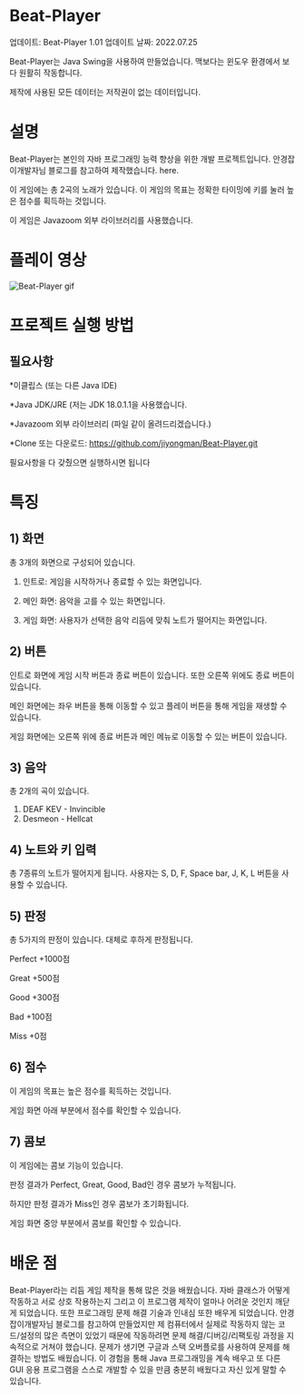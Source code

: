 # Beat-Player

업데이트: Beat-Player 1.01
업데이트 날짜: 2022.07.25

Beat-Player는 Java Swing을 사용하여 만들었습니다. 맥보다는 윈도우 환경에서 보다 원활히 작동합니다.

제작에 사용된 모든 데이터는 저작권이 없는 데이터입니다.

# 설명

Beat-Player는 본인의 자바 프로그래밍 능력 향상을 위한 개발 프로젝트입니다. 안경잡이개발자님 블로그를 참고하여 제작했습니다. here.

이 게임에는 총 2곡의 노래가 있습니다. 이 게임의 목표는 정확한 타이밍에 키를 눌러 높은 점수를 획득하는 것입니다.

이 게임은 Javazoom 외부 라이브러리를 사용했습니다.

# 플레이 영상

![Beat-Player gif](https://user-images.githubusercontent.com/87258054/180762802-79813746-a085-40d3-82a7-3ad7dab5ad57.gif)


# 프로젝트 실행 방법

## 필요사항

*이클립스 (또는 다른 Java IDE)

*Java JDK/JRE (저는 JDK 18.0.1.1을 사용했습니다.

*Javazoom 외부 라이브러리 (파일 같이 올려드리겠습니다.)

*Clone 또는 다운로드: https://github.com/jiyongman/Beat-Player.git

필요사항을 다 갖췄으면 실행하시면 됩니다


# 특징

## 1) 화면

총 3개의 화면으로 구성되어 있습니다.

1) 인트로: 게임을 시작하거나 종료할 수 있는 화면입니다.

2) 메인 화면: 음악을 고를 수 있는 화면입니다.

3) 게임 화면: 사용자가 선택한 음악 리듬에 맞춰 노트가 떨어지는 화면입니다.


## 2) 버튼

인트로 화면에 게임 시작 버튼과 종료 버튼이 있습니다. 또한 오른쪽 위에도 종료 버튼이 있습니다.

메인 화면에는 좌우 버튼을 통해 이동할 수 있고 플레이 버튼을 통해 게임을 재생할 수 있습니다.

게임 화면에는 오른쪽 위에 종료 버튼과 메인 메뉴로 이동할 수 있는 버튼이 있습니다.


## 3) 음악

총 2개의 곡이 있습니다.

1) DEAF KEV - Invincible
2) Desmeon - Hellcat

## 4) 노트와 키 입력

총 7종류의 노트가 떨어지게 됩니다. 사용자는 S, D, F, Space bar, J, K, L 버튼을 사용할 수 있습니다.

## 5) 판정

총 5가지의 판정이 있습니다. 대체로 후하게 판정됩니다.

Perfect +1000점

Great +500점

Good +300점

Bad +100점

Miss +0점

## 6) 점수

이 게임의 목표는 높은 점수를 획득하는 것입니다.

게임 화면 아래 부분에서 점수를 확인할 수 있습니다.

## 7) 콤보

이 게임에는 콤보 기능이 있습니다.

판정 결과가 Perfect, Great, Good, Bad인 경우 콤보가 누적됩니다.

하지만 판정 결과가 Miss인 경우 콤보가 초기화됩니다.

게임 화면 중앙 부분에서 콤보를 확인할 수 있습니다.

# 배운 점

Beat-Player라는 리듬 게임 제작을 통해 많은 것을 배웠습니다. 자바 클래스가 어떻게 작동하고 서로 상호 작용하는지 그리고 이 프로그램 제작이 얼마나 어려운 것인지 깨닫게 되었습니다. 또한 프로그래밍 문제 해결 기술과 인내심 또한 배우게 되었습니다. 안경잡이개발자님 블로그를 참고하여 만들었지만 제 컴퓨터에서 실제로 작동하지 않는 코드/설정의 많은 측면이 있었기 때문에 작동하려면 문제 해결/디버깅/리팩토링 과정을 지속적으로 거쳐야 했습니다. 문제가 생기면 구글과 스택 오버플로를 사용하여 문제를 해결하는 방법도 배웠습니다. 이 경험을 통해 Java 프로그래밍을 계속 배우고 또 다른 GUI 응용 프로그램을 스스로 개발할 수 있을 만큼 충분히 배웠다고 자신 있게 말할 수 있습니다.
